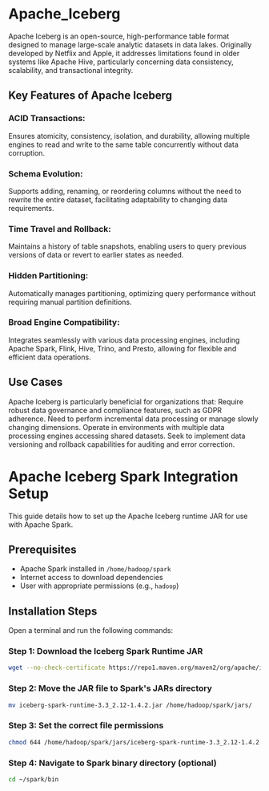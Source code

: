 # Apache_Iceberg 
Apache Iceberg is an open-source, high-performance table format designed to manage large-scale analytic datasets in data lakes. Originally developed by Netflix and Apple, it addresses limitations found in older systems like Apache Hive, particularly concerning data consistency, scalability, and transactional integrity. 

## Key Features of Apache Iceberg
### ACID Transactions: 
Ensures atomicity, consistency, isolation, and durability, allowing multiple engines to read and write to the same table concurrently without data corruption.
### Schema Evolution: 
Supports adding, renaming, or reordering columns without the need to rewrite the entire dataset, facilitating adaptability to changing data requirements. 
### Time Travel and Rollback: 
Maintains a history of table snapshots, enabling users to query previous versions of data or revert to earlier states as needed. 
### Hidden Partitioning: 
Automatically manages partitioning, optimizing query performance without requiring manual partition definitions. 
### Broad Engine Compatibility: 
Integrates seamlessly with various data processing engines, including Apache Spark, Flink, Hive, Trino, and Presto, allowing for flexible and efficient data operations. 

## Use Cases
Apache Iceberg is particularly beneficial for organizations that:
Require robust data governance and compliance features, such as GDPR adherence.
Need to perform incremental data processing or manage slowly changing dimensions.
Operate in environments with multiple data processing engines accessing shared datasets.
Seek to implement data versioning and rollback capabilities for auditing and error correction. 


# Apache Iceberg Spark Integration Setup

This guide details how to set up the Apache Iceberg runtime JAR for use with Apache Spark.

## Prerequisites

- Apache Spark installed in `/home/hadoop/spark`
- Internet access to download dependencies
- User with appropriate permissions (e.g., `hadoop`)

## Installation Steps

Open a terminal and run the following commands:

### Step 1: Download the Iceberg Spark Runtime JAR
```bash
wget --no-check-certificate https://repo1.maven.org/maven2/org/apache/iceberg/iceberg-spark-runtime-3.3_2.12/1.4.2/iceberg-spark-runtime-3.3_2.12-1.4.2.jar
``` 

### Step 2: Move the JAR file to Spark's JARs directory
```bash
mv iceberg-spark-runtime-3.3_2.12-1.4.2.jar /home/hadoop/spark/jars/
```

### Step 3: Set the correct file permissions
```bash
chmod 644 /home/hadoop/spark/jars/iceberg-spark-runtime-3.3_2.12-1.4.2.jar
```

### Step 4: Navigate to Spark binary directory (optional)
```bash
cd ~/spark/bin
```
